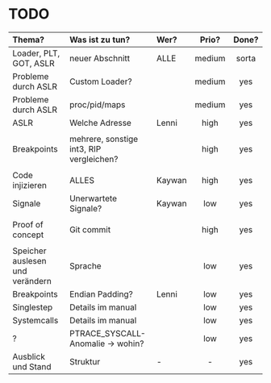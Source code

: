 # TODO

|                          Thema? 	| Was ist zu tun?                                 	| Wer? 	| Prio? 	| Done? 	|
| :-------------------------------  |:------------------------------------------------	|:----- |:-------:|:-------:|
| Loader, PLT, GOT, ASLR          	| neuer Abschnitt                                 	|   ALLE   	|     medium  	|    sorta   	|
| Probleme durch ASLR             	| Custom Loader?                                  	|      	|    medium   	|   yes    	|
|    Probleme durch ASLR            | proc/pid/maps                                   	|      	|     medium  	|    yes  	|
| ASLR                            	| Welche Adresse                                  	|  Lenni    	|     high  	|   yes    	|
|                                   |                                                   |       |          |         |
| Breakpoints                     	| mehrere, sonstige int3, RIP vergleichen?        	|      	|      high 	|   yes    	|
|                                   |                                                   |       |          |         |
| Code injizieren                 	| ALLES                                           	|    Kaywan  	|     high  	|    yes   	|
| Signale                         	|  Unerwartete Signale? 	                          |   Kaywan   	|    low   	|     yes  	|
|                                   |                                                   |       |          |         |
| Proof of concept                	| Git commit                                      	|      	|    high   	|   yes    	|
|                                   |                                                   |       |          |         |
| Speicher auslesen und verändern 	| Sprache                                         	|      	|     low  	|    yes   	|
| Breakpoints                     	| Endian Padding?                                 	|    Lenni  	|     low  	|    yes   	|
| Singlestep                      	| Details im manual                               	|      	|      low 	|    yes   	|
| Systemcalls                     	| Details im manual                               	|      	|     low  	|    yes   	|
| ?                               	| PTRACE_SYSCALL-Anomalie -> wohin?               	|      	|      low 	|    yes   	|
| Ausblick und Stand              	| Struktur                                        	|   -   	|    -   	|     yes	|
